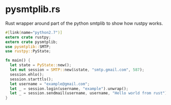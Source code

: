 pysmtplib.rs
============

Rust wrapper around part of the python smtplib to show how rustpy works.


```rust
#[link(name="python2.7")]
extern crate rustpy;
extern crate pysmtplib;
use pysmtplib::SMTP;
use rustpy::PyState;

fn main() {
  let state = PyState::new();
  let mut session = SMTP::new(&state, "smtp.gmail.com", 587);
  session.ehlo();
  session.starttls();
  let username = "example@gmail.com";
  let _ = session.login(username, "example").unwrap();
  let _ = session.sendmail(username, username, "Hello world from rust").unwrap();
}
```
